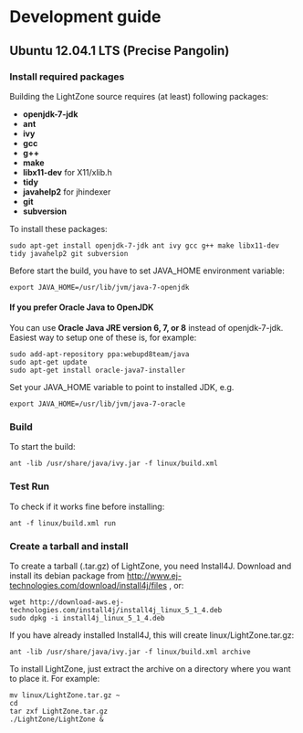 # Development guide

## Ubuntu 12.04.1 LTS (Precise Pangolin)
### Install required packages
Building the LightZone source requires (at least) following packages:
- __openjdk-7-jdk__
- __ant__
- __ivy__
- __gcc__
- __g++__
- __make__
- __libx11-dev__ for X11/xlib.h
- __tidy__
- __javahelp2__ for jhindexer
- __git__
- __subversion__

To install these packages:

    sudo apt-get install openjdk-7-jdk ant ivy gcc g++ make libx11-dev tidy javahelp2 git subversion 

Before start the build, you have to set JAVA_HOME environment variable:

    export JAVA_HOME=/usr/lib/jvm/java-7-openjdk

#### If you prefer Oracle Java to OpenJDK
You can use __Oracle Java JRE version 6, 7, or 8__ instead of openjdk-7-jdk.
Easiest way to setup one of these is, for example:

    sudo add-apt-repository ppa:webupd8team/java
    sudo apt-get update
    sudo apt-get install oracle-java7-installer

Set your JAVA_HOME variable to point to installed JDK, e.g.

    export JAVA_HOME=/usr/lib/jvm/java-7-oracle

### Build
To start the build:

    ant -lib /usr/share/java/ivy.jar -f linux/build.xml

### Test Run
To check if it works fine before installing:

    ant -f linux/build.xml run

### Create a tarball and install
To create a tarball (.tar.gz) of LightZone, you need Install4J.
Download and install its debian package from
http://www.ej-technologies.com/download/install4j/files
, or:

    wget http://download-aws.ej-technologies.com/install4j/install4j_linux_5_1_4.deb
    sudo dpkg -i install4j_linux_5_1_4.deb

If you have already installed Install4J, this will create linux/LightZone.tar.gz:

    ant -lib /usr/share/java/ivy.jar -f linux/build.xml archive

To install LightZone, just extract the archive on a directory where you want to place it.
For example:

    mv linux/LightZone.tar.gz ~
    cd
    tar zxf LightZone.tar.gz
    ./LightZone/LightZone &

